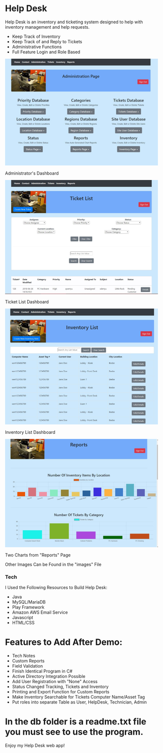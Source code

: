 # Help Desk

 Help Desk is an inventory and ticketing system designed to help with inventory management and help requests.

   - Keep Track of Inventory
   - Keep Track of and Reply to Tickets
   - Administrative Functions
   - Full Feature Login and Role Based

 ![administrator functions](/public/images/AdministrationPage.JPG)

 Administrator's Dashboard

 ![ticket list](/public/images/TicketList.JPG)

 Ticket List Dashboard

 ![inventory list](/public/images/InventoryList.JPG)

 Inventory List Dashboard

 ![reports](/public/images/ReportsCharts.JPG)

 Two Charts from "Reports" Page

Other Images Can be Found in the "images" File

 ### Tech
 I Used the Following Resources to Build Help Desk:

 * Java
 * MySQL/MariaDB
 * Play Framework
 * Amazon AWS Email Service
 * Javascript
 * HTML/CSS

 # Features to Add After Demo:
 * Tech Notes
 * Custom Reports
 * Field Validation
 * Finish Identical Program in C#
 * Active Directory Integration Possible
 * Add User Registration with "None" Access
 * Status Changed Tracking, Tickets and Inventory
 * Printing and Export Function for Custom Reports
 * Make Inventory Searchable for Tickets Computer Name/Asset Tag
 * Put roles into separate Table as User, HelpDesk, Technician, Admin

 # In the db folder is a readme.txt file you must see to use the program.

 Enjoy my Help Desk web app!